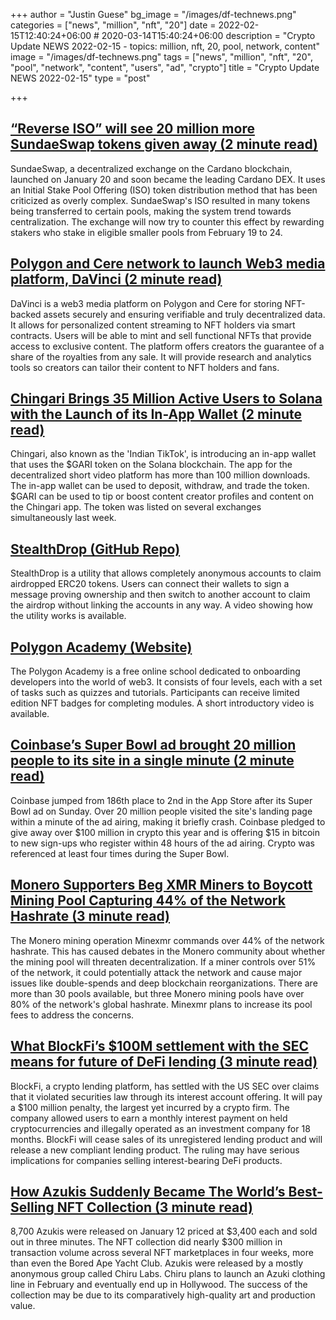 +++
author = "Justin Guese"
bg_image = "/images/df-technews.png"
categories = ["news", "million", "nft", "20"]
date = 2022-02-15T12:40:24+06:00 # 2020-03-14T15:40:24+06:00
description = "Crypto Update NEWS 2022-02-15 - topics: million, nft, 20, pool, network, content"
image = "/images/df-technews.png"
tags = ["news", "million", "nft", "20", "pool", "network", "content", "users", "ad", "crypto"]
title = "Crypto Update NEWS 2022-02-15"
type = "post"

+++

## [“Reverse ISO” will see 20 million more SundaeSwap tokens given away (2 minute read)](https://cryptoslate.com/reverse-iso-will-see-20-million-more-sundaeswap-tokens-given-away/)

SundaeSwap, a decentralized exchange on the Cardano blockchain, launched on January 20 and soon became the leading Cardano DEX. It uses an Initial Stake Pool Offering (ISO) token distribution method that has been criticized as overly complex. SundaeSwap's ISO resulted in many tokens being transferred to certain pools, making the system trend towards centralization. The exchange will now try to counter this effect by rewarding stakers who stake in eligible smaller pools from February 19 to 24.

## [Polygon and Cere network to launch Web3 media platform, DaVinci (2 minute read)](https://cointelegraph.com/news/polygon-and-cere-network-to-launch-web3-media-platform-davinci)

DaVinci is a web3 media platform on Polygon and Cere for storing NFT-backed assets securely and ensuring verifiable and truly decentralized data. It allows for personalized content streaming to NFT holders via smart contracts. Users will be able to mint and sell functional NFTs that provide access to exclusive content. The platform offers creators the guarantee of a share of the royalties from any sale. It will provide research and analytics tools so creators can tailor their content to NFT holders and fans.

## [Chingari Brings 35 Million Active Users to Solana with the Launch of its In-App Wallet (2 minute read)](https://hackernoon.com/chingari-brings-35-million-active-users-to-solana-with-the-launch-of-its-in-app-wallet)

Chingari, also known as the 'Indian TikTok', is introducing an in-app wallet that uses the $GARI token on the Solana blockchain. The app for the decentralized short video platform has more than 100 million downloads. The in-app wallet can be used to deposit, withdraw, and trade the token. $GARI can be used to tip or boost content creator profiles and content on the Chingari app. The token was listed on several exchanges simultaneously last week.

## [StealthDrop (GitHub Repo)](https://github.com/nalinbhardwaj/stealthdrop)

StealthDrop is a utility that allows completely anonymous accounts to claim airdropped ERC20 tokens. Users can connect their wallets to sign a message proving ownership and then switch to another account to claim the airdrop without linking the accounts in any way. A video showing how the utility works is available.

## [Polygon Academy (Website)](https://academy.polygon.technology/module-1-getting-started/join-the-polygon-academy)

The Polygon Academy is a free online school dedicated to onboarding developers into the world of web3. It consists of four levels, each with a set of tasks such as quizzes and tutorials. Participants can receive limited edition NFT badges for completing modules. A short introductory video is available.

## [Coinbase’s Super Bowl ad brought 20 million people to its site in a single minute (2 minute read)](https://www.protocol.com/bulletins/coinbase-super-bowl-results)

Coinbase jumped from 186th place to 2nd in the App Store after its Super Bowl ad on Sunday. Over 20 million people visited the site's landing page within a minute of the ad airing, making it briefly crash. Coinbase pledged to give away over $100 million in crypto this year and is offering $15 in bitcoin to new sign-ups who register within 48 hours of the ad airing. Crypto was referenced at least four times during the Super Bowl.

## [Monero Supporters Beg XMR Miners to Boycott Mining Pool Capturing 44% of the Network Hashrate (3 minute read)](https://news.bitcoin.com/monero-supporters-beg-xmr-miners-to-boycott-mining-pool-capturing-44-of-the-network-hashrate/)

The Monero mining operation Minexmr commands over 44% of the network hashrate. This has caused debates in the Monero community about whether the mining pool will threaten decentralization. If a miner controls over 51% of the network, it could potentially attack the network and cause major issues like double-spends and deep blockchain reorganizations. There are more than 30 pools available, but three Monero mining pools have over 80% of the network's global hashrate. Minexmr plans to increase its pool fees to address the concerns.

## [What BlockFi’s $100M settlement with the SEC means for future of DeFi lending (3 minute read)](https://techcrunch.com/2022/02/14/what-blockfis-100m-settlement-with-the-sec-means-for-future-of-defi-lending/)

BlockFi, a crypto lending platform, has settled with the US SEC over claims that it violated securities law through its interest account offering. It will pay a $100 million penalty, the largest yet incurred by a crypto firm. The company allowed users to earn a monthly interest payment on held cryptocurrencies and illegally operated as an investment company for 18 months. BlockFi will cease sales of its unregistered lending product and will release a new compliant lending product. The ruling may have serious implications for companies selling interest-bearing DeFi products.

## [How Azukis Suddenly Became The World’s Best-Selling NFT Collection (3 minute read)](https://outline.com/u2W297)

8,700 Azukis were released on January 12 priced at $3,400 each and sold out in three minutes. The NFT collection did nearly $300 million in transaction volume across several NFT marketplaces in four weeks, more than even the Bored Ape Yacht Club. Azukis were released by a mostly anonymous group called Chiru Labs. Chiru plans to launch an Azuki clothing line in February and eventually end up in Hollywood. The success of the collection may be due to its comparatively high-quality art and production value.


